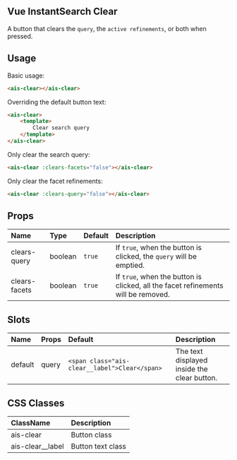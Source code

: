 Vue InstantSearch Clear
---

A button that clears the `query`, the `active refinements`, or both when pressed.

## Usage

Basic usage:

```html
<ais-clear></ais-clear>
```

Overriding the default button text:

```html
<ais-clear>
	<template>
		Clear search query
	</template>
</ais-clear>
```

Only clear the search query:

```html
<ais-clear :clears-facets="false"></ais-clear>
```

Only clear the facet refinements:

```html
<ais-clear :clears-query="false"></ais-clear>
```

## Props

| Name          | Type    | Default | Description                                                                       |
|:--------------|:--------|:--------|:----------------------------------------------------------------------------------|
| clears-query  | boolean | `true`  | If `true`, when the button is clicked, the `query` will be emptied.               |
| clears-facets | boolean | `true`  | If `true`, when the button is clicked, all the facet refinements will be removed. |

## Slots

| Name    | Props | Default                                       | Description                                 |
|:--------|:------|:----------------------------------------------|:--------------------------------------------|
| default | query | `<span class="ais-clear__label">Clear</span>` | The text displayed inside the clear button. |

## CSS Classes

| ClassName        | Description       |
|:-----------------|:------------------|
| ais-clear        | Button class      |
| ais-clear__label | Button text class |
